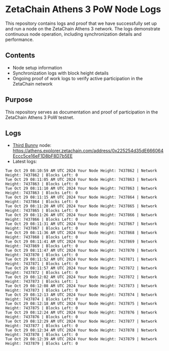 # ZetaChain Athens 3 PoW Node Logs
This repository contains logs and proof that we have successfully set up and run a node on the ZetaChain Athens 3 network. The logs demonstrate continuous node operation, including synchronization details and performance.

## Contents
- Node setup information
- Synchronization logs with block height details
- Ongoing proof of work logs to verify active participation in the ZetaChain network

## Purpose
This repository serves as documentation and proof of participation in the ZetaChain Athens 3 PoW testnet.

## Logs

- [Third Bunny](https://thirdbunny.xyz/) node: https://athens.explorer.zetachain.com/address/0x225254d35dE666064Eccc5ce16eF1D8bF8D7b5EE
- Latest logs:
```
Tue Oct 29 08:10:59 AM UTC 2024 Your Node Height: 7437862 | Network Height: 7437862 | Blocks Left: 0
Tue Oct 29 08:11:05 AM UTC 2024 Your Node Height: 7437863 | Network Height: 7437863 | Blocks Left: 0
Tue Oct 29 08:11:10 AM UTC 2024 Your Node Height: 7437863 | Network Height: 7437863 | Blocks Left: 0
Tue Oct 29 08:11:15 AM UTC 2024 Your Node Height: 7437864 | Network Height: 7437864 | Blocks Left: 0
Tue Oct 29 08:11:20 AM UTC 2024 Your Node Height: 7437865 | Network Height: 7437865 | Blocks Left: 0
Tue Oct 29 08:11:26 AM UTC 2024 Your Node Height: 7437866 | Network Height: 7437866 | Blocks Left: 0
Tue Oct 29 08:11:31 AM UTC 2024 Your Node Height: 7437867 | Network Height: 7437867 | Blocks Left: 0
Tue Oct 29 08:11:36 AM UTC 2024 Your Node Height: 7437868 | Network Height: 7437868 | Blocks Left: 0
Tue Oct 29 08:11:41 AM UTC 2024 Your Node Height: 7437869 | Network Height: 7437869 | Blocks Left: 0
Tue Oct 29 08:11:47 AM UTC 2024 Your Node Height: 7437870 | Network Height: 7437870 | Blocks Left: 0
Tue Oct 29 08:11:52 AM UTC 2024 Your Node Height: 7437871 | Network Height: 7437871 | Blocks Left: 0
Tue Oct 29 08:11:57 AM UTC 2024 Your Node Height: 7437872 | Network Height: 7437872 | Blocks Left: 0
Tue Oct 29 08:12:02 AM UTC 2024 Your Node Height: 7437872 | Network Height: 7437873 | Blocks Left: 1
Tue Oct 29 08:12:08 AM UTC 2024 Your Node Height: 7437873 | Network Height: 7437873 | Blocks Left: 0
Tue Oct 29 08:12:13 AM UTC 2024 Your Node Height: 7437874 | Network Height: 7437874 | Blocks Left: 0
Tue Oct 29 08:12:18 AM UTC 2024 Your Node Height: 7437875 | Network Height: 7437875 | Blocks Left: 0
Tue Oct 29 08:12:24 AM UTC 2024 Your Node Height: 7437876 | Network Height: 7437876 | Blocks Left: 0
Tue Oct 29 08:12:29 AM UTC 2024 Your Node Height: 7437877 | Network Height: 7437877 | Blocks Left: 0
Tue Oct 29 08:12:34 AM UTC 2024 Your Node Height: 7437878 | Network Height: 7437878 | Blocks Left: 0
Tue Oct 29 08:12:39 AM UTC 2024 Your Node Height: 7437879 | Network Height: 7437879 | Blocks Left: 0
```
